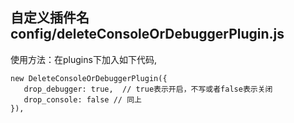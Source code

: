 ## 自定义插件名config/deleteConsoleOrDebuggerPlugin.js

使用方法：在plugins下加入如下代码,
``` 
new DeleteConsoleOrDebuggerPlugin({
   drop_debugger: true,  // true表示开启，不写或者false表示关闭
   drop_console: false // 同上
}),
``` 
